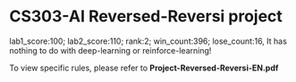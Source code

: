 # CS303-AI Reversed-Reversi project
lab1_score:100; lab2_score:110; rank:2; win_count:396; lose_count:16,
It has nothing to do with deep-learning or reinforce-learning!

To view specific rules, please refer to **Project-Reversed-Reversi-EN.pdf**
